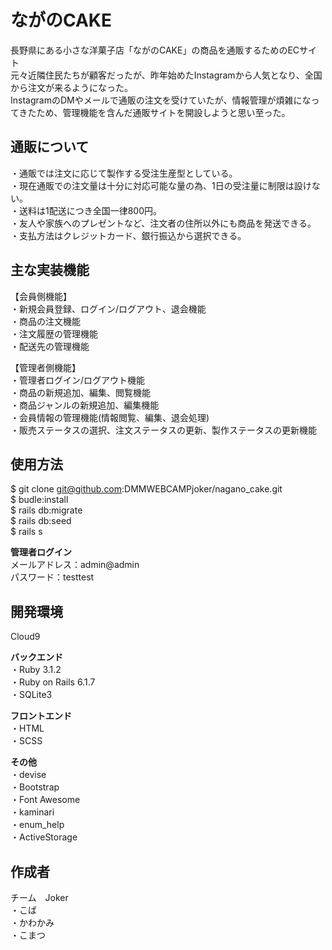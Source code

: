 # ながのCAKE

長野県にある小さな洋菓子店「ながのCAKE」の商品を通販するためのECサイト<br>
元々近隣住民たちが顧客だったが、昨年始めたInstagramから人気となり、全国から注文が来るようになった。<br>
InstagramのDMやメールで通販の注文を受けていたが、情報管理が煩雑になってきたため、管理機能を含んだ通販サイトを開設しようと思い至った。

## 通販について

・通販では注文に応じて製作する受注生産型としている。<br>
・現在通販での注文量は十分に対応可能な量の為、1日の受注量に制限は設けない。<br>
・送料は1配送につき全国一律800円。<br>
・友人や家族へのプレゼントなど、注文者の住所以外にも商品を発送できる。<br>
・支払方法はクレジットカード、銀行振込から選択できる。<br>

## 主な実装機能
【会員側機能】<br>
・新規会員登録、ログイン/ログアウト、退会機能<br>
・商品の注文機能<br>
・注文履歴の管理機能<br>
・配送先の管理機能<br>

【管理者側機能】<br>
・管理者ログイン/ログアウト機能<br>
・商品の新規追加、編集、閲覧機能<br>
・商品ジャンルの新規追加、編集機能<br>
・会員情報の管理機能(情報閲覧、編集、退会処理)<br>
・販売ステータスの選択、注文ステータスの更新、製作ステータスの更新機能<br>

## 使用方法<br>
$ git clone git@github.com:DMMWEBCAMPjoker/nagano_cake.git<br>
$ budle:install<br>
$ rails db:migrate<br>
$ rails db:seed<br>
$ rails s<br>

**管理者ログイン**<br>
メールアドレス：admin@admin<br>
パスワード：testtest<br>

## 開発環境<br>
Cloud9<br>

**バックエンド**<br>
・Ruby 3.1.2<br>
・Ruby on Rails 6.1.7<br>
・SQLite3<br>

**フロントエンド**<br>
・HTML<br>
・SCSS<br>

**その他**<br>
・devise<br>
・Bootstrap<br>
・Font Awesome<br>
・kaminari<br>
・enum_help<br>
・ActiveStorage<br>

## 作成者<br>

チーム　Joker <br>
・こば<br>
・かわかみ<br>
・こまつ<br>
